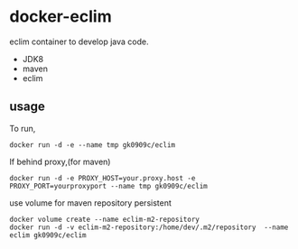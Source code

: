# docker-eclim #
eclim container to develop java code.
+ JDK8
+ maven
+ eclim

## usage ##
To run,
```
docker run -d -e --name tmp gk0909c/eclim
```

If behind proxy,(for maven)
```
docker run -d -e PROXY_HOST=your.proxy.host -e PROXY_PORT=yourproxyport --name tmp gk0909c/eclim
```

use volume for maven repository persistent
```
docker volume create --name eclim-m2-repository
docker run -d -v eclim-m2-repository:/home/dev/.m2/repository  --name eclim gk0909c/eclim
```

